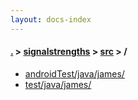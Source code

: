 ```yaml
---
layout: docs-index
---
```

#### [.](./../../index) > [signalstrengths](./../index) > [src](./index) > **/**

- [androidTest/java/james/](androidTest/java/james/)
- [test/java/james/](test/java/james/)
